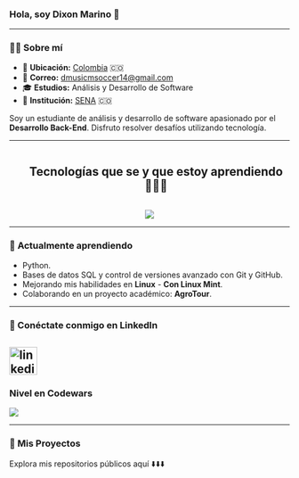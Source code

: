 ### **Hola, soy Dixon Marino 👋**  

---

### 🧑‍💻 **Sobre mí**  

- 📍 **Ubicación:** <a href="https://www.google.com/maps/search/Colombia/" target="_blank">Colombia</a> 🇨🇴  
- 📧 **Correo:** [dmusicmsoccer14@gmail.com](mailto:dmusicmsoccer14@gmail.com)  
- 🎓 **Estudios:** Análisis y Desarrollo de Software  
- 🏫 **Institución:** [SENA](https://www.sena.edu.co/) 🇨🇴  

Soy un estudiante de análisis y desarrollo de software apasionado por el **Desarrollo Back-End**. Disfruto resolver desafíos utilizando tecnología.  

---

<!--h1 without bottom border-->
<div id="user-content-toc">
  <ul align="center">
    <summary><h2 style="display: inline-block">Tecnologías que se y que estoy aprendiendo👨🏻‍💻</h2></summary>
  </ul>
</div>
<!--tech stack icons-->
<p align="center">
  <a href="https://skillicons.dev">
    <img src="https://skillicons.dev/icons?i=git,github,py,mysql,linux,mint,vscode&perline=14" />
  </a>
</p>

---

### 🌟 **Actualmente aprendiendo**  

- Python.  
- Bases de datos SQL y control de versiones avanzado con Git y GitHub.  
- Mejorando mis habilidades en **Linux** - **Con Linux Mint**.  
- Colaborando en un proyecto académico: **AgroTour**.  

---

### 📇 Conéctate conmigo en LinkedIn  

<a href="https://www.linkedin.com/in/dixon-eduardo-marino-sanabria-46384025a/" target="blank"><img align="center" src="https://user-images.githubusercontent.com/88904952/234979284-68c11d7f-1acc-4f0c-ac78-044e1037d7b0.png" alt="linkedin" height="50" width="50" /></a>
---

### Nivel en Codewars

<img src="https://www.codewars.com/users/Dixon07Marino/badges/large">

---

### 📂 Mis Proyectos  

Explora mis repositorios públicos aquí ⬇️⬇️⬇️  
